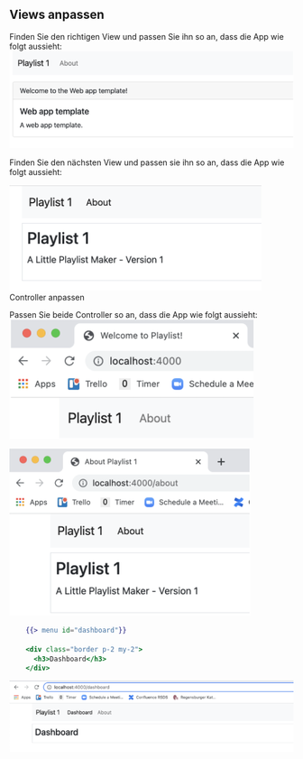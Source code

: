 ## Views anpassen

Finden Sie den richtigen View und passen Sie ihn so an, dass die App wie folgt aussieht:
![img.png](img/Anpassung_01.png)

Finden Sie den nächsten View und passen sie ihn so an, dass die App wie folgt aussieht:

![img.png](img/Anpassung_02.png)
Controller anpassen

Passen Sie beide Controller so an, dass die App wie folgt aussieht:
![img.png](img/Anpassung_03.png)

![img.png](img/Anpassung_04.png)

~~~ handlebars
    {{> menu id="dashboard"}} 
     
    <div class="border p-2 my-2"> 
      <h3>Dashboard</h3> 
    </div> 
~~~

![img.png](img/Anpassung_06.png)

